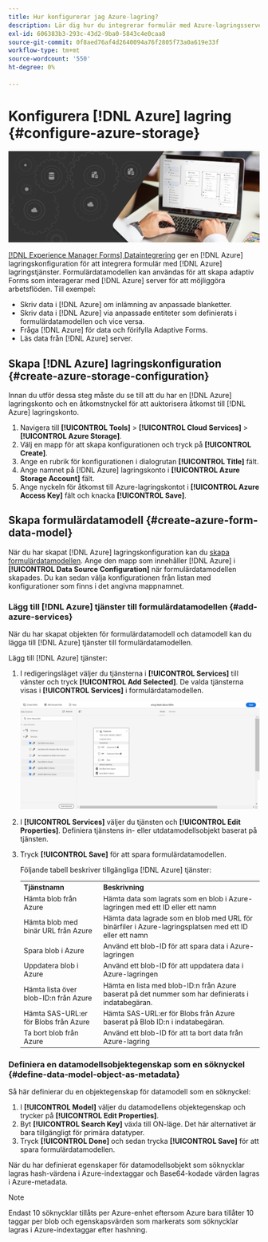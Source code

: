 ```yaml
---
title: Hur konfigurerar jag Azure-lagring?
description: Lär dig hur du integrerar formulär med Azure-lagringsservern.
exl-id: 606383b3-293c-43d2-9ba0-5843c4e0caa8
source-git-commit: 0f8aed76af4d2640094a76f2805f73a0a619e33f
workflow-type: tm+mt
source-wordcount: '550'
ht-degree: 0%

---
```


# Konfigurera [!DNL Azure] lagring {#configure-azure-storage}


![dataintegrering](assets/data-integeration.png)

[[!DNL Experience Manager Forms] Dataintegrering](data-integration.md) ger en [!DNL Azure] lagringskonfiguration för att integrera formulär med [!DNL Azure] lagringstjänster. Formulärdatamodellen kan användas för att skapa adaptiv Forms som interagerar med [!DNL Azure] server för att möjliggöra arbetsflöden. Till exempel:

* Skriv data i [!DNL Azure] om inlämning av anpassade blanketter.
* Skriv data i [!DNL Azure] via anpassade entiteter som definierats i formulärdatamodellen och vice versa.
* Fråga [!DNL Azure] för data och förifylla Adaptive Forms.
* Läs data från [!DNL Azure] server.

## Skapa [!DNL Azure] lagringskonfiguration {#create-azure-storage-configuration}

Innan du utför dessa steg måste du se till att du har en [!DNL Azure] lagringskonto och en åtkomstnyckel för att auktorisera åtkomst till [!DNL Azure] lagringskonto.

1. Navigera till **[!UICONTROL Tools]** > **[!UICONTROL Cloud Services]** > **[!UICONTROL Azure Storage]**.
1. Välj en mapp för att skapa konfigurationen och tryck på **[!UICONTROL Create]**.
1. Ange en rubrik för konfigurationen i dialogrutan **[!UICONTROL Title]** fält.
1. Ange namnet på [!DNL Azure] lagringskonto i **[!UICONTROL Azure Storage Account]** fält.
1. Ange nyckeln för åtkomst till Azure-lagringskontot i **[!UICONTROL Azure Access Key]** fält och knacka **[!UICONTROL Save]**.

## Skapa formulärdatamodell {#create-azure-form-data-model}

När du har skapat [!DNL Azure] lagringskonfiguration kan du [skapa formulärdatamodellen](create-form-data-models.md). Ange den mapp som innehåller [!DNL Azure] i **[!UICONTROL Data Source Configuration]** när formulärdatamodellen skapades. Du kan sedan välja konfigurationen från listan med konfigurationer som finns i det angivna mappnamnet.

### Lägg till [!DNL Azure] tjänster till formulärdatamodellen {#add-azure-services}

När du har skapat objekten för formulärdatamodell och datamodell kan du lägga till [!DNL Azure] tjänster till formulärdatamodellen.

Lägg till [!DNL Azure] tjänster:

1. I redigeringsläget väljer du tjänsterna i **[!UICONTROL Services]** till vänster och tryck **[!UICONTROL Add Selected]**. De valda tjänsterna visas i **[!UICONTROL Services]** i formulärdatamodellen.

   ![Lägg till markerade tjänster](assets/select-services.png)

1. I **[!UICONTROL Services]** väljer du tjänsten och **[!UICONTROL Edit Properties]**. Definiera tjänstens in- eller utdatamodellsobjekt baserat på tjänsten.

1. Tryck **[!UICONTROL Save]** för att spara formulärdatamodellen.

   Följande tabell beskriver tillgängliga [!DNL Azure] tjänster:

   <table>
    <tbody>
     <tr>
      <th><strong>Tjänstnamn</strong></th>
      <th><strong>Beskrivning</strong></th>
     </tr>
     <tr>
      <td>Hämta blob från Azure</td>
      <td>Hämta data som lagrats som en blob i Azure-lagringen med ett ID eller ett namn</td>
     </tr>
     <tr>
      <td>Hämta blob med binär URL från Azure</td>
      <td>Hämta data lagrade som en blob med URL för binärfiler i Azure-lagringsplatsen med ett ID eller ett namn</td>
     </tr>
     <tr>
      <td>Spara blob i Azure</td>
      <td>Använd ett blob-ID för att spara data i Azure-lagringen</td>
     </tr>
     <tr>
      <td>Uppdatera blob i Azure</td>
      <td>Använd ett blob-ID för att uppdatera data i Azure-lagringen</td>
     </tr>
     <tr>
      <td>Hämta lista över blob-ID:n från Azure</td>
      <td>Hämta en lista med blob-ID:n från Azure baserat på det nummer som har definierats i indatabegäran.</td>
     </tr>
     <tr>
      <td>Hämta SAS-URL:er för Blobs från Azure</td>
      <td>Hämta SAS-URL:er för Blobs från Azure baserat på Blob ID:n i indatabegäran.</td>
     </tr>
     <tr>
      <td>Ta bort blob från Azure</td>
      <td>Använd ett blob-ID för att ta bort data från Azure-lagring</td>
     </tr>
    </tbody>
   </table>

### Definiera en datamodellsobjektegenskap som en söknyckel {#define-data-model-object-as-metadata}

Så här definierar du en objektegenskap för datamodell som en söknyckel:

1. I **[!UICONTROL Model]** väljer du datamodellens objektegenskap och trycker på **[!UICONTROL Edit Properties]**.
1. Byt **[!UICONTROL Search Key]** växla till ON-läge. Det här alternativet är bara tillgängligt för primära datatyper.
1. Tryck **[!UICONTROL Done]** och sedan trycka **[!UICONTROL Save]** för att spara formulärdatamodellen.

När du har definierat egenskaper för datamodellsobjekt som söknycklar lagras hash-värdena i Azure-indextaggar och Base64-kodade värden lagras i Azure-metadata.

>[!NOTE]
>
>Endast 10 söknycklar tillåts per Azure-enhet eftersom Azure bara tillåter 10 taggar per blob och egenskapsvärden som markerats som söknycklar lagras i Azure-indextaggar efter hashning.

<!--

>[!MORELIKETHIS]
>
>* [Configure data sources for AEM Forms](/help/forms/configure-data-sources.md)
>* [Integrate Microsoft Dynamics 365 and Salesforce with Adaptive Forms](/help/forms/configure-msdynamics-salesforce.md)
>  [Add Forms Portal to an AEM Sites page](/help/forms/configure-forms-portal.md)

-->